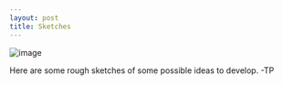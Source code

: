 ```yaml
---
layout: post
title: Sketches
---
```



![image]({{site.baseurl}}/images/tomdraw.jpg)

<p> Here are some rough sketches of some possible ideas to develop. -TP</p>